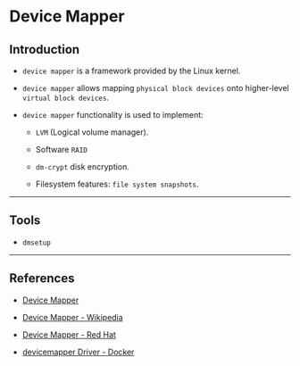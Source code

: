 # Device Mapper

## Introduction

* `device mapper` is a framework provided by the Linux kernel.

* `device mapper` allows mapping `physical block devices` onto higher-level `virtual block devices`. 

* `device mapper` functionality is used to implement:

    * `LVM` (Logical volume manager).

    * Software `RAID`
    
    * `dm-crypt` disk encryption.
    
    * Filesystem features: `file system snapshots`.

---

## Tools

* `dmsetup`

---

## References

* [Device Mapper](https://www.kernel.org/doc/html/latest/admin-guide/device-mapper/index.html)

* [Device Mapper - Wikipedia](https://en.wikipedia.org/wiki/Device_mapper)

* [Device Mapper - Red Hat](https://access.redhat.com/documentation/en-us/red_hat_enterprise_linux/6/html/logical_volume_manager_administration/device_mapper)

* [devicemapper Driver - Docker](https://docs.docker.com/storage/storagedriver/device-mapper-driver)